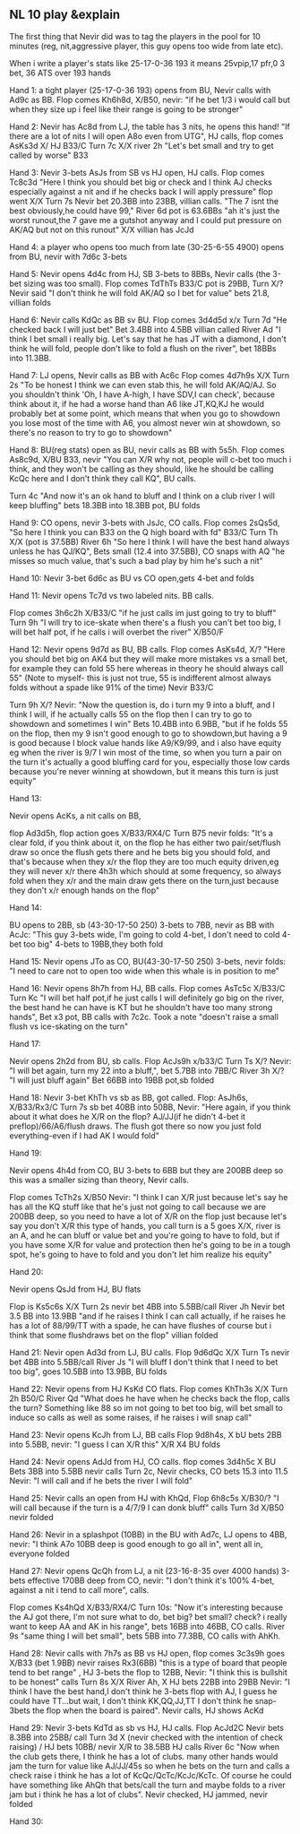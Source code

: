 ## NL 10 play &explain

The first thing that Nevir did was to tag the players in the pool for 10 minutes (reg, nit,aggressive player, this guy opens too wide from late etc).

When i write a player's stats like 25-17-0-36 193 it means 25vpip,17 pfr,0 3 bet, 36 ATS over 193 hands

Hand 1:
a tight player (25-17-0-36 193) opens from BU, Nevir calls with Ad9c as BB.
Flop comes Kh6h8d, X/B50, nevir: "if he bet 1/3 i would call but when they size up i feel like their range is going to be stronger"

Hand 2:
Nevir has Ac8d from LJ, the table has 3 nits, he opens this hand! "If there are a lot of nits I will open A8o even from UTG", HJ calls, flop comes AsKs3d X/ HJ B33/C Turn 7c X/X river 2h "Let's bet small and try to get called by worse" B33

Hand 3:
Nevir 3-bets AsJs from SB vs HJ open, HJ calls.
Flop comes Tc8c3d "Here I think you should bet big or check and I think AJ checks especially against a nit and if he checks back I will apply pressure" flop went X/X
Turn 7s Nevir bet 20.3BB into 23BB, villian calls. "The 7 isnt the best obviously,he could have 99,"
River 6d pot is 63.6BBs "ah it's just the worst runout,the 7 gave me a gutshot anyway and I could put pressure on AK/AQ but not on this runout" X/X villian has JcJd

Hand 4:
a player who opens too much from late (30-25-6-55 4900) opens from BU,
nevir with 7d6c 3-bets

Hand 5:
Nevir opens 4d4c from HJ, SB 3-bets to 8BBs, Nevir calls (the 3-bet sizing was too small).
Flop comes TdThTs B33/C pot is 29BB, Turn X/? Nevir said "I don't think he will fold AK/AQ so I bet for value" bets 21.8, villian folds

Hand 6:
Nevir calls KdQc as BB sv BU.
Flop comes 3d4d5d x/x
Turn 7d "He checked back I will just bet" Bet 3.4BB into 4.5BB villian called
River Ad "I think I bet small i really big. Let's say that he has JT with a diamond, I don't think he will fold, people don't like to fold a flush on the river", bet 18BBs into 11.3BB.

Hand 7:
LJ opens, Nevir calls as BB with Ac6c
Flop comes 4d7h9s X/X
Turn 2s "To be honest I think we can even stab this, he will fold AK/AQ/AJ. So you shouldn't think 'Oh, I have A-high, I have SDV,I can check', because think about it, if he had a worse hand than A6 like JT,KQ,KJ he would probably bet at some point, which means that when you go to showdown you lose most of the time with A6, you almost never win at showdown, so there's no reason to try to go to showdown"

Hand 8:
BU(reg stats) open as BU, nevir calls as BB with 5s5h.
Flop comes As8c9d, X/BU B33, nevir "You can X/R why not, people will c-bet too much i think, and they won't be calling as they should, like he should be calling KcQc here and I don't think they call KQ", BU calls.

Turn 4c "And now it's an ok hand to bluff and I think on a club river I will keep bluffing" bets 18.3BB into 18.3BB pot, BU folds

Hand 9:
CO opens, nevir 3-bets with JsJc, CO calls.
Flop comes 2sQs5d, "So here I think you can B33 on the Q high board with fd" B33/C
Turn Th X/X (pot is 37.5BB)
River 6h "So here I think I will have the best hand always unless he has QJ/KQ", Bets small (12.4 into 37.5BB), CO snaps with AQ "he misses so much value, that's such a bad play by him he's such a nit"

Hand 10:
Nevir 3-bet  6d6c as BU vs CO open,gets 4-bet and folds

Hand 11:
Nevir opens Tc7d vs two labeled nits.
BB calls.

Flop comes 3h6c2h X/B33/C "if he just calls im just going to try to bluff"
Turn 9h "I will try to ice-skate when there's a flush you can't bet too big, I will bet half pot, if he calls i will overbet the river" X/B50/F

Hand 12:
Nevir opens 9d7d as BU, BB calls.
Flop comes AsKs4d, X/? "Here you should bet big on AK4 but they will make more mistakes vs a small bet, for example they can fold 55 here whereas in theory he should always call 55" (Note to myself- this is just not true, 55 is indifferent almost always folds without a spade like 91% of the time) Nevir B33/C

Turn 9h X/?
Nevir: "Now the question is, do i turn my 9 into a bluff, and I think I will, if he actually calls 55 on the flop then I can try to go to showdown and sometimes I win" Bets 10.4BB into 6.9BB, "but if he folds 55 on the flop, then my 9 isn't good enough to go to showdown,but having a 9 is good because I block value hands like A9/K9/99, and i also have equity eg when the river is 9/7 I win most of the time, so when you turn a pair on the turn it's actually a good bluffing card for you, especially those low cards because you're never winning at showdown, but it means this turn is just equity"

Hand 13: 

Nevir opens AcKs, a nit calls on BB,

flop Ad3d5h, flop action goes X/B33/RX4/C
Turn B75 nevir folds: "It's a clear fold, if you think about it, on the flop he has either two pair/set/flush draw so once the flush gets there and he bets big you should fold, and that's because when they x/r the flop they are too much equity driven,eg they will never x/r there 4h3h which should at some frequency, so always fold when they x/r and the main draw gets there on the turn,just because they don't x/r enough hands on the flop"


Hand 14:

BU opens to 2BB,
sb (43-30-17-50 250) 3-bets to 7BB, nevir as BB with AcJc: "This guy 3-bets wide, I'm going to cold 4-bet, I don't need to cold 4-bet too big" 4-bets to 19BB,they both fold

Hand 15:
Nevir opens JTo as CO, BU(43-30-17-50 250) 3-bets, nevir folds: "I need to care not to open too wide when this whale is in position to me"

Hand 16:
Nevir opens 8h7h from HJ, BB calls.
Flop comes AsTc5c X/B33/C
Turn Kc "I will bet half pot,if he just calls I will definitely go big on the river, the best hand he can have is KT but he shouldn't have too many strong hands", Bet x3 pot, BB calls with 7c2c.
Took a note "doesn't raise a small flush vs ice-skating on the turn"

Hand 17:

Nevir opens 2h2d from BU, sb calls.
Flop AcJs9h x/b33/C
Turn Ts X/? Nevir: "I will bet again, turn my 22 into a bluff,", bet 5.7BB into 7BB/C
River 3h X/? "I will just bluff again" Bet 66BB into 19BB pot,sb folded

Hand 18:
Nevir 3-bet KhTh vs sb as BB, got called.
Flop: AsJh6s, X/B33/Rx3/C
Turn 7s sb bet 40BB into 50BB, Nevir: "Here again, if you think about it what does he X/R on the flop? AJ/JJ(if he didn't 4-bet it preflop)/66/A6/flush draws. The flush got there so now you just fold everything-even if I had AK I would fold"

Hand 19:

Nevir opens 4h4d from CO, BU 3-bets to 6BB but they are 200BB deep so this was a smaller sizing than theory, Nevir calls.

Flop comes TcTh2s X/B50 Nevir: "I think I can X/R just because let's say he has all the KQ stuff like that he's just not going to call because we are 200BB deep, so you need to have a lot of X/R on the flop just because let's say you don't X/R this type of hands, you call turn is a 5 goes X/X, river is an A, and he can bluff or value bet and you're going to have to fold, but if you have some X/R for value and protection then he's going to be in a tough spot, he's going to have to fold and you don't let him realize his equity"

Hand 20:

Nevir opens QsJd from HJ, BU flats

Flop is Ks5c6s X/X
Turn 2s nevir bet 4BB into 5.5BB/call
River Jh Nevir bet 3.5 BB into 13.9BB "and if he raises I think I can call actually, if he raises he has a lot of 88/99/TT with a spade, he can have flushes of course but i think that some flushdraws bet on the flop" villian folded

Hand 21:
Nevir open Ad3d from LJ, BU calls.
Flop 9d6dQc X/X
Turn Ts nevir bet 4BB into 5.5BB/call
	River Js "I will bluff I don't think that I need to bet too big", goes 10.5BB into 13.9BB, BU folds

Hand 22:
Nevir opens from HJ KsKd CO flats.
Flop comes KhTh3s X/X
Turn 2h B50/C
River Qd "What does he have when he checks back the flop, calls the turn? Something like 88 so im not going to bet too big, will bet small to induce so calls as well as some raises, if he raises i will snap call"

Hand 23:
Nevir opens KcJh from LJ, BB calls
Flop 9d8h4s, X bU bets 2BB into 5.5BB, nevir: "I guess I can X/R this" X/R X4 BU folds

Hand 24:
Nevir opens AdJd from HJ, CO calls. flop comes 3d4h5c X BU Bets 3BB into 5.5BB nevir calls
Turn 2c, Nevir checks, CO bets 15.3 into 11.5 Nevir: "I will call and if he bets the river I will fold"

Hand 25:
Nevir calls an open from HJ with KhQd,
Flop 6h8c5s X/B30/? "I will call because if the turn is a 4/7/9 I can donk bluff" calls
Turn 3d X/B50 nevir folded

Hand 26:
Nevir in a splashpot (10BB) in the BU with Ad7c, LJ opens to 4BB, nevir: "I think A7o 10BB deep is good enough to go all in", went all in, everyone folded

Hand 27:
Nevir opens QcQh from LJ, a nit (23-16-8-35 over 4000 hands) 3-bets effective 170BB deep from CO, nevir: "I don't think it's 100% 4-bet, against a nit i tend to call more", calls.

Flop comes Ks4hQd X/B33/RX4/C
Turn 10s: "Now it's interesting because the AJ got there, I'm not sure what to do, bet big? bet small? check? i really want to keep AA and AK in his range", bets 16BB into 46BB, CO calls.
River 9s "same thing I will bet small", bets 5BB into 77.3BB, CO calls with AhKh.

Hand 28:
Nevir calls with 7h7s as BB vs HJ open, 
flop comes 3c3s9h goes X/B33 (bet 1.9BB) nevir raises Rx3(6BB) "this is a type of board that people tend to bet range" , HJ 3-bets the flop to 12BB,
Nevir: "I think this is bullshit to be honest" calls
Turn 8s X/X
River Ah, X HJ bets 22BB into 29BB Nevir: "I think I have the best hand,I don't think he 3-bets flop with AJ, I guess he could have TT...but wait, I don't think KK,QQ,JJ,TT I don't think he snap-3bets the flop when the board is paired". Nevir calls, HJ shows AcKd

Hand 29:
Nevir 3-bets KdTd as sb vs HJ, HJ calls.
Flop AcJd2C Nevir bets 8.3BB into 25BB/ call
Turn 3d X (nevir checked with the intention of check raising) / HJ bets 10BB/ nevir X/R to 38.5BB HJ calls 
River 6c "Now when the club gets there, I think he has a lot of clubs. many other hands would jam the turn for value like AJ/JJ/45s so when he bets on the turn and calls a check raise i think he has a lot of KcQc/QcTc/KcJc/KcTc. Of course he could have something like AhQh that bets/call the turn and maybe folds to a river jam but i think he has a lot of clubs".
Nevir checked, HJ jammed, nevir folded

Hand 30:


